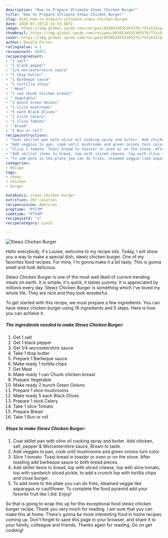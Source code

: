 ```yaml
---
description: "How to Prepare Ultimate Stewz Chicken Burger"
title: "How to Prepare Ultimate Stewz Chicken Burger"
slug: 6141-how-to-prepare-ultimate-stewz-chicken-burger
date: 2020-07-19T12:31:53.407Z
image: https://img-global.cpcdn.com/recipes/6039534555365376/751x532cq70/stewz-chicken-burger-recipe-main-photo.jpg
thumbnail: https://img-global.cpcdn.com/recipes/6039534555365376/751x532cq70/stewz-chicken-burger-recipe-main-photo.jpg
cover: https://img-global.cpcdn.com/recipes/6039534555365376/751x532cq70/stewz-chicken-burger-recipe-main-photo.jpg
author: Donald Porter
ratingvalue: 4.1
reviewcount: 49451
recipeingredient:
- "1 salt"
- "1 black pepper"
- "1/4 worcestershire sauce"
- "1 tbsp butter"
- "1 Barbeque sauce"
- "1 tortilla chips"
- " Meat"
- "1 can Chunk chicken breast"
- " Vegetable"
- "2 bunch Green Onions"
- "1 slice mushrooms"
- "5 each Black Olives"
- "1 stick Celery"
- "1 slice Tomato"
- " Bread"
- "1 Bun or roll"
recipeinstructions:
- "Coat skillet pan with olive oil cooking spray and butter. Add chicken, salt, pepper &amp; Worcestershire sauce, Brown to taste."
- "Add veggies to pan, cook until mushrooms and green onions turn color."
- "Slice 1 tomato. Toast bread in toaster or oven or on the stove. After toasting add barbeque sauce to both bread pieces."
- "Add skillet items to bread, top with sliced cheese, top with slice tomato, top with sandwich sliced pickle, to add a crunch top with tortilla chips and close burger."
- "To add more to the plate you can do fries, steamed veggie like asparagus or cauliflower. To complete the food pyramid add your favorite fruit like I did. Enjoy!"
categories:
- Recipe
tags:
- stewz
- chicken
- burger

katakunci: stewz chicken burger 
nutrition: 267 calories
recipecuisine: American
preptime: "PT17M"
cooktime: "PT54M"
recipeyield: "1"
recipecategory: Lunch

---
```



![Stewz Chicken Burger](https://img-global.cpcdn.com/recipes/6039534555365376/751x532cq70/stewz-chicken-burger-recipe-main-photo.jpg)

Hello everybody, it's Louise, welcome to my recipe site. Today, I will show you a way to make a special dish, stewz chicken burger. One of my favorites food recipes. For mine, I'm gonna make it a bit tasty. This is gonna smell and look delicious.

Stewz Chicken Burger is one of the most well liked of current trending meals on earth. It is simple, it's quick, it tastes yummy. It is appreciated by millions every day. Stewz Chicken Burger is something which I've loved my whole life. They are nice and they look wonderful.




To get started with this recipe, we must prepare a few ingredients. You can have stewz chicken burger using 16 ingredients and 5 steps. Here is how you can achieve it.

<!--inarticleads1-->

##### The ingredients needed to make Stewz Chicken Burger:

1. Get 1 salt
1. Get 1 black pepper
1. Get 1/4 worcestershire sauce
1. Take 1 tbsp butter
1. Prepare 1 Barbeque sauce
1. Make ready 1 tortilla chips
1. Get  Meat
1. Make ready 1 can Chunk chicken breast
1. Prepare  Vegetable
1. Make ready 2 bunch Green Onions
1. Prepare 1 slice mushrooms
1. Make ready 5 each Black Olives
1. Prepare 1 stick Celery
1. Take 1 slice Tomato
1. Prepare  Bread
1. Take 1 Bun or roll




<!--inarticleads2-->

##### Steps to make Stewz Chicken Burger:

1. Coat skillet pan with olive oil cooking spray and butter. Add chicken, salt, pepper &amp; Worcestershire sauce, Brown to taste.
1. Add veggies to pan, cook until mushrooms and green onions turn color.
1. Slice 1 tomato. Toast bread in toaster or oven or on the stove. After toasting add barbeque sauce to both bread pieces.
1. Add skillet items to bread, top with sliced cheese, top with slice tomato, top with sandwich sliced pickle, to add a crunch top with tortilla chips and close burger.
1. To add more to the plate you can do fries, steamed veggie like asparagus or cauliflower. To complete the food pyramid add your favorite fruit like I did. Enjoy!




So that is going to wrap this up for this exceptional food stewz chicken burger recipe. Thank you very much for reading. I am sure that you can make this at home. There's gonna be more interesting food in home recipes coming up. Don't forget to save this page in your browser, and share it to your family, colleague and friends. Thanks again for reading. Go on get cooking!
